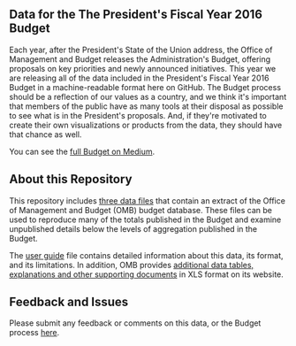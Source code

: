 ## Data for the The President's Fiscal Year 2016 Budget
Each year, after the President's State of the Union address, the Office of Management and Budget releases the Administration's Budget, offering proposals on key priorities and newly announced initiatives. This year we are releasing all of the data included in the President's Fiscal Year 2016 Budget in a machine-readable format here on GitHub. The Budget process should be a reflection of our values as a country, and we think it's important that members of the public have as many tools at their disposal as possible to see what is in the President's proposals. And, if they're motivated to create their own visualizations or products from the data, they should have that chance as well.

You can see the [full Budget on Medium](http://go.wh.gov/2016budget).

## About this Repository

This repository includes [three data files](data) that contain an extract of the Office of Management and Budget (OMB) budget database.  These files can be used to reproduce many of the totals published in the Budget and examine unpublished details below the levels of aggregation published in the Budget.

The [user guide](USER_GUIDE.md) file contains detailed information about this data, its format, and its limitations. In addition, OMB provides [additional data tables, explanations and other supporting documents](http://www.whitehouse.gov/omb/budget/Supplemental) in XLS format on its website.

## Feedback and Issues
Please submit any feedback or comments on this data, or the Budget process [here](https://www.whitehouse.gov/webform/budget-data).
